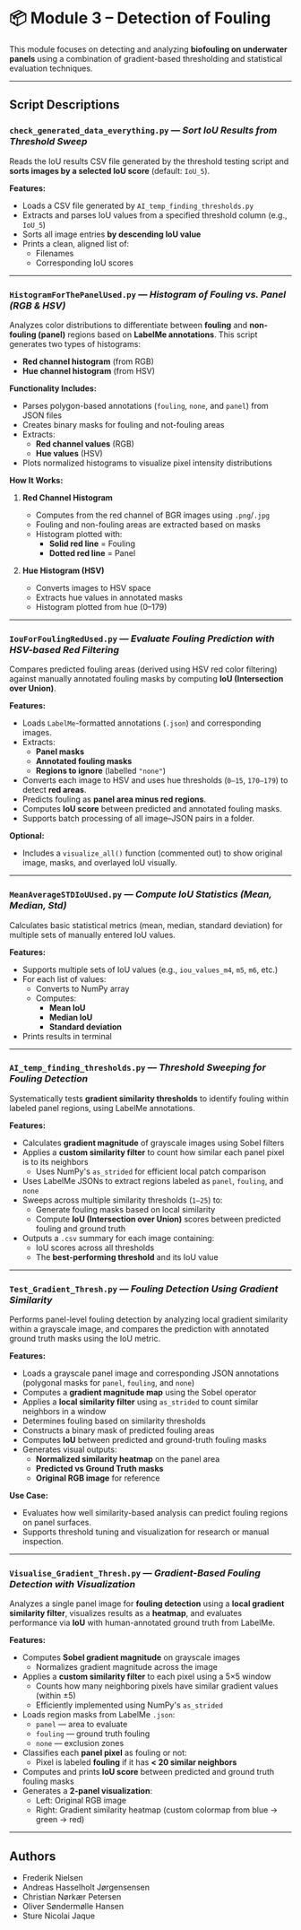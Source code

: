 # 📦 Module 3 – Detection of Fouling

This module focuses on detecting and analyzing **biofouling on underwater panels** using a combination of gradient-based thresholding and statistical evaluation techniques.



---

##  Script Descriptions

### `check_generated_data_everything.py` — _Sort IoU Results from Threshold Sweep_

Reads the IoU results CSV file generated by the threshold testing script and **sorts images by a selected IoU score** (default: `IoU_5`).

**Features:**
- Loads a CSV file generated by `AI_temp_finding_thresholds.py`
- Extracts and parses IoU values from a specified threshold column (e.g., `IoU_5`)
- Sorts all image entries **by descending IoU value**
- Prints a clean, aligned list of:
  - Filenames
  - Corresponding IoU scores

---

### `HistogramForThePanelUsed.py` — _Histogram of Fouling vs. Panel (RGB & HSV)_

Analyzes color distributions to differentiate between **fouling** and **non-fouling (panel)** regions based on **LabelMe annotations**. This script generates two types of histograms:
- **Red channel histogram** (from RGB)
- **Hue channel histogram** (from HSV)

**Functionality Includes:**
- Parses polygon-based annotations (`fouling`, `none`, and `panel`) from JSON files
- Creates binary masks for fouling and not-fouling areas
- Extracts:
  - **Red channel values** (RGB)
  - **Hue values** (HSV)
- Plots normalized histograms to visualize pixel intensity distributions

**How It Works:**
1. **Red Channel Histogram**
   - Computes from the red channel of BGR images using `.png`/`.jpg`
   - Fouling and non-fouling areas are extracted based on masks
   - Histogram plotted with:
     - **Solid red line** = Fouling
     - **Dotted red line** = Panel

2. **Hue Histogram (HSV)**
   - Converts images to HSV space
   - Extracts hue values in annotated masks
   - Histogram plotted from hue (0–179)

---

### `IouForFoulingRedUsed.py` — _Evaluate Fouling Prediction with HSV-based Red Filtering_

Compares predicted fouling areas (derived using HSV red color filtering) against manually annotated fouling masks by computing **IoU (Intersection over Union)**.

**Features:**
- Loads `LabelMe`-formatted annotations (`.json`) and corresponding images.
- Extracts:
  - **Panel masks**
  - **Annotated fouling masks**
  - **Regions to ignore** (labelled `"none"`)
- Converts each image to HSV and uses hue thresholds (`0–15`, `170–179`) to detect **red areas**.
- Predicts fouling as **panel area minus red regions**.
- Computes **IoU score** between predicted and annotated fouling masks.
- Supports batch processing of all image–JSON pairs in a folder.

**Optional:**
- Includes a `visualize_all()` function (commented out) to show original image, masks, and overlayed IoU visually.


---

### `MeanAverageSTDIoUUsed.py` — _Compute IoU Statistics (Mean, Median, Std)_

Calculates basic statistical metrics (mean, median, standard deviation) for multiple sets of manually entered IoU values.

**Features:**
- Supports multiple sets of IoU values (e.g., `iou_values_m4`, `m5`, `m6`, etc.)
- For each list of values:
  - Converts to NumPy array
  - Computes:
    - **Mean IoU**
    - **Median IoU**
    - **Standard deviation**
- Prints results in terminal


---

### `AI_temp_finding_thresholds.py` — _Threshold Sweeping for Fouling Detection_

Systematically tests **gradient similarity thresholds** to identify fouling within labeled panel regions, using LabelMe annotations.

**Features:**
- Calculates **gradient magnitude** of grayscale images using Sobel filters
- Applies a **custom similarity filter** to count how similar each panel pixel is to its neighbors  
  - Uses NumPy's `as_strided` for efficient local patch comparison
- Uses LabelMe JSONs to extract regions labeled as `panel`, `fouling`, and `none`
- Sweeps across multiple similarity thresholds (`1–25`) to:
  - Generate fouling masks based on local similarity
  - Compute **IoU (Intersection over Union)** scores between predicted fouling and ground truth
- Outputs a `.csv` summary for each image containing:
  - IoU scores across all thresholds
  - The **best-performing threshold** and its IoU value


---

### `Test_Gradient_Thresh.py` — _Fouling Detection Using Gradient Similarity_

Performs panel-level fouling detection by analyzing local gradient similarity within a grayscale image, and compares the prediction with annotated ground truth masks using the IoU metric.

**Features:**
- Loads a grayscale panel image and corresponding JSON annotations (polygonal masks for `panel`, `fouling`, and `none`)
- Computes a **gradient magnitude map** using the Sobel operator
- Applies a **local similarity filter** using `as_strided` to count similar neighbors in a window
- Determines fouling based on similarity thresholds
- Constructs a binary mask of predicted fouling areas
- Computes **IoU** between predicted and ground-truth fouling masks
- Generates visual outputs:
  - **Normalized similarity heatmap** on the panel area
  - **Predicted vs Ground Truth masks**
  - **Original RGB image** for reference

**Use Case:**
- Evaluates how well similarity-based analysis can predict fouling regions on panel surfaces.
- Supports threshold tuning and visualization for research or manual inspection.

---

### `Visualise_Gradient_Thresh.py` — _Gradient-Based Fouling Detection with Visualization_

Analyzes a single panel image for **fouling detection** using a **local gradient similarity filter**, visualizes results as a **heatmap**, and evaluates performance via **IoU** with human-annotated ground truth from LabelMe.

**Features:**
- Computes **Sobel gradient magnitude** on grayscale images  
  - Normalizes gradient magnitude across the image
- Applies a **custom similarity filter** to each pixel using a 5×5 window  
  - Counts how many neighboring pixels have similar gradient values (within ±5)  
  - Efficiently implemented using NumPy's `as_strided`
- Loads region masks from LabelMe `.json`:
  - `panel` — area to evaluate
  - `fouling` — ground truth fouling
  - `none` — exclusion zones
- Classifies each **panel pixel** as fouling or not:
  - Pixel is labeled **fouling** if it has **< 20 similar neighbors**
- Computes and prints **IoU score** between predicted and ground truth fouling masks
- Generates a **2-panel visualization**:
  - Left: Original RGB image
  - Right: Gradient similarity heatmap (custom colormap from blue → green → red)
---


## Authors

- Frederik Nielsen  
- Andreas Hasselholt Jørgensensen
- Christian Nørkær Petersen
- Oliver Søndermølle Hansen
- Sture Nicolai Jaque
